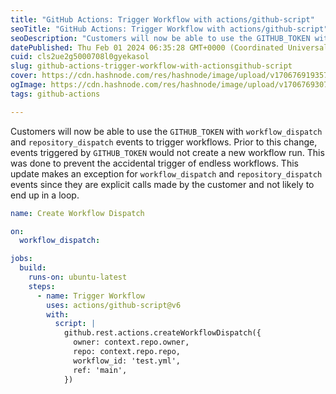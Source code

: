 ```yaml
---
title: "GitHub Actions: Trigger Workflow with actions/github-script"
seoTitle: "GitHub Actions: Trigger Workflow with actions/github-script"
seoDescription: "Customers will now be able to use the GITHUB_TOKEN with workflow_dispatch and repository_dispatch events to trigger workflows. Prior to this change, events "
datePublished: Thu Feb 01 2024 06:35:28 GMT+0000 (Coordinated Universal Time)
cuid: cls2ue2g5000708l0gyekasol
slug: github-actions-trigger-workflow-with-actionsgithub-script
cover: https://cdn.hashnode.com/res/hashnode/image/upload/v1706769193578/e54c5333-d09c-4fb9-ae56-84913ed96471.gif
ogImage: https://cdn.hashnode.com/res/hashnode/image/upload/v1706769307097/5c7bbba6-f44c-4e06-a548-645e041e37c7.gif
tags: github-actions

---
```


Customers will now be able to use the `GITHUB_TOKEN` with `workflow_dispatch` and `repository_dispatch` events to trigger workflows. Prior to this change, events triggered by `GITHUB_TOKEN` would not create a new workflow run. This was done to prevent the accidental trigger of endless workflows. This update makes an exception for `workflow_dispatch` and `repository_dispatch` events since they are explicit calls made by the customer and not likely to end up in a loop.

```yaml
name: Create Workflow Dispatch

on:
  workflow_dispatch:

jobs:
  build:
    runs-on: ubuntu-latest
    steps:
      - name: Trigger Workflow
        uses: actions/github-script@v6
        with:
          script: |
            github.rest.actions.createWorkflowDispatch({
              owner: context.repo.owner,
              repo: context.repo.repo,
              workflow_id: 'test.yml',
              ref: 'main',
            })
```